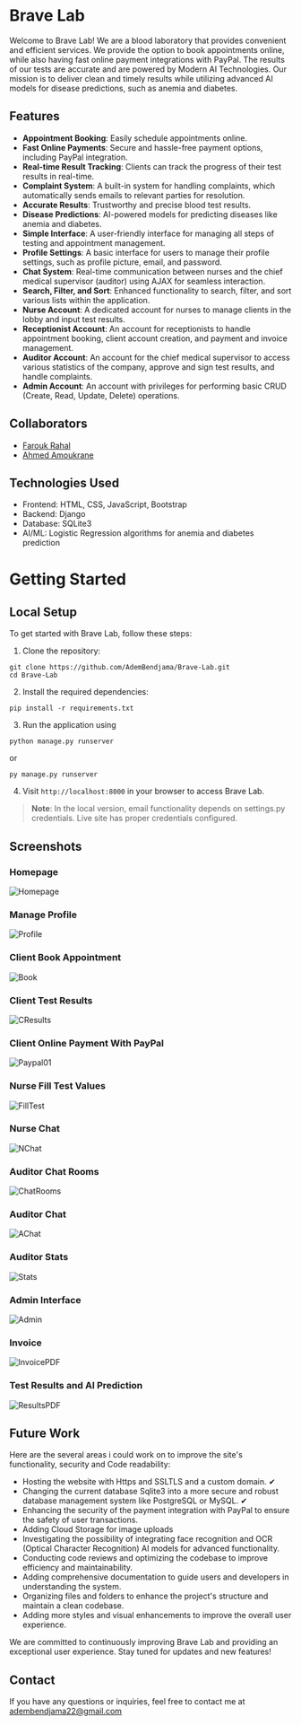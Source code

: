 # Brave Lab

Welcome to Brave Lab! We are a blood laboratory that provides convenient and efficient services. We provide the option to book appointments online, while also having fast online payment integrations with PayPal. The results of our tests are accurate and are powered by Modern AI Technologies. Our mission is to deliver clean and timely results while utilizing advanced AI models for disease predictions, such as anemia and diabetes.

## Features

- **Appointment Booking**: Easily schedule appointments online.
- **Fast Online Payments**: Secure and hassle-free payment options, including PayPal integration.
- **Real-time Result Tracking**: Clients can track the progress of their test results in real-time.
- **Complaint System**: A built-in system for handling complaints, which automatically sends emails to relevant parties for resolution.
- **Accurate Results**: Trustworthy and precise blood test results.
- **Disease Predictions**: AI-powered models for predicting diseases like anemia and diabetes.
- **Simple Interface**: A user-friendly interface for managing all steps of testing and appointment management.
- **Profile Settings**: A basic interface for users to manage their profile settings, such as profile picture, email, and password.
- **Chat System**: Real-time communication between nurses and the chief medical supervisor (auditor) using AJAX for seamless interaction.
- **Search, Filter, and Sort**: Enhanced functionality to search, filter, and sort various lists within the application.
- **Nurse Account**: A dedicated account for nurses to manage clients in the lobby and input test results.
- **Receptionist Account**: An account for receptionists to handle appointment booking, client account creation, and payment and invoice management.
- **Auditor Account**: An account for the chief medical supervisor to access various statistics of the company, approve and sign test results, and handle complaints.
- **Admin Account**: An account with privileges for performing basic CRUD (Create, Read, Update, Delete) operations.

## Collaborators

- [Farouk Rahal](https://github.com/FaroukRahal)
- [Ahmed Amoukrane](https://github.com/zMARTVAL)

## Technologies Used

- Frontend: HTML, CSS, JavaScript, Bootstrap
- Backend: Django
- Database: SQLite3
- AI/ML: Logistic Regression algorithms for anemia and diabetes prediction

# Getting Started

## **Local Setup**
To get started with Brave Lab, follow these steps:
1. Clone the repository:
```
git clone https://github.com/AdemBendjama/Brave-Lab.git
cd Brave-Lab
```
2. Install the required dependencies: 
```
pip install -r requirements.txt
```
3. Run the application using 
```
python manage.py runserver 
```
or
```
py manage.py runserver
```
4. Visit `http://localhost:8000` in your browser to access Brave Lab.

> **Note**: In the local version, email functionality depends on settings.py credentials. Live site has proper credentials configured.

## Screenshots

### Homepage

![Homepage](https://github.com/AdemBendjama/Brave-Lab/assets/93732841/e5d727dd-29fe-40a2-805c-f4246873466a)

### Manage Profile

![Profile](https://github.com/AdemBendjama/Brave-Lab/assets/93732841/48dd309e-1689-41a7-91db-9465801328bf)

### Client Book Appointment

![Book](https://github.com/AdemBendjama/Brave-Lab/assets/93732841/e65048ed-f514-43ca-a6d7-81f2da787b17)

### Client Test Results

![CResults](https://github.com/AdemBendjama/Brave-Lab/assets/93732841/77d36fef-352f-414d-9571-2ed6b150e01e)

### Client Online Payment With PayPal

![Paypal01](https://github.com/AdemBendjama/Brave-Lab/assets/93732841/0353e6d0-b8fe-4171-8ef9-ec708a7fb4b7)

### Nurse Fill Test Values

![FillTest](https://github.com/AdemBendjama/Brave-Lab/assets/93732841/0825bc41-d77c-4c11-b610-089319d7b29b)

### Nurse Chat

![NChat](https://github.com/AdemBendjama/Brave-Lab/assets/93732841/15f6dc58-acef-4587-ac14-eff5cf6a9e44)

###  Auditor Chat Rooms

![ChatRooms](https://github.com/AdemBendjama/Brave-Lab/assets/93732841/c6934054-a6d0-498b-a458-4be6bccbcb26)

###  Auditor Chat

![AChat](https://github.com/AdemBendjama/Brave-Lab/assets/93732841/8430b544-ecae-4889-b39d-eb8786718686)

### Auditor Stats

![Stats](https://github.com/AdemBendjama/Brave-Lab/assets/93732841/02507b00-6466-4443-89f4-95757e205b9c)

### Admin Interface

![Admin](https://github.com/AdemBendjama/Brave-Lab/assets/93732841/43107cee-69f6-47cb-9d38-727405b35a10)

### Invoice

![InvoicePDF](https://github.com/AdemBendjama/Brave-Lab/assets/93732841/2c0b6f10-e0dc-4337-bb98-d42f4ef95b58)

### Test Results and AI Prediction

![ResultsPDF](https://github.com/AdemBendjama/Brave-Lab/assets/93732841/c119f76f-a1c9-488f-9464-83492ec1914c)

## Future Work

Here are the several areas i could work on to improve the site's functionality, security and Code readability:

- Hosting the website with Https and SSLTLS and a custom domain. &#x2714;
- Changing the current database Sqlite3 into a more secure and robust database management system like PostgreSQL or MySQL. &#x2714;
- Enhancing the security of the payment integration with PayPal to ensure the safety of user transactions.
- Adding Cloud Storage for image uploads
- Investigating the possibility of integrating face recognition and OCR (Optical Character Recognition) AI models for advanced functionality.
- Conducting code reviews and optimizing the codebase to improve efficiency and maintainability.
- Adding comprehensive documentation to guide users and developers in understanding the system.
- Organizing files and folders to enhance the project's structure and maintain a clean codebase.
- Adding more styles and visual enhancements to improve the overall user experience.

We are committed to continuously improving Brave Lab and providing an exceptional user experience. Stay tuned for updates and new features!

## Contact

If you have any questions or inquiries, feel free to contact me at adembendjama22@gmail.com
